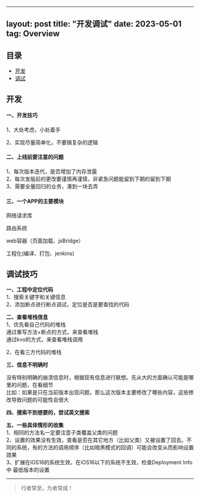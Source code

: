 
---
layout: post
title: "开发调试"
date: 2023-05-01
tag: Overview
---



## 目录

- [开发](#content1)
- [调试](#content2)



<!--===============================================================================================-->
## <a id="content1">开发</a>

#### **一、开发技巧**  

1、大处考虑，小处着手

2、实现尽量简单化，不要搞复杂的逻辑

#### **二、上线前要注意的问题**   
1、每次版本迭代，是否增加了内存泄露      
2、每次发版前的更改要谨慎再谨慎，非紧急问题能留到下期的留到下期    
3、需要全量回归的业务，凑到一块去弄    

#### **三、一个APP的主要模块**

网络请求库

路由系统

web容器（页面加载、jsBridge）

工程化(编译、打包、jenkins)



<!--===============================================================================================-->
## <a id="content2">调试技巧</a>

**一、工程中定位代码**   
1、搜索关键字和关键信息      
2、添加断点进行断点调试，定位是否是要查找的代码    

**二、查看堆栈信息**     
1、优先看自己代码的堆栈      
通过重写方法+断点的方式，来查看堆栈      
通过kvo的方式，来查看堆栈调用       

2、在看三方代码的堆栈    



**三、信息不明确时** 

没有特别明确的崩溃信息时，根据现有信息进行联想。先从大的方面确认可能是哪里的问题，在看细节      
比如：如果是只在当前版本出现问题。那么这次版本主要修改了哪些内容，这些修改导致问题的可能性会很大    


**四、搜索不到想要的，尝试英文搜索**    

**五、一些具体情形的收集**      
1、相同的方法名一定要注意子类覆盖父类的问题     
2、设置的效果没有生效，查看是否在其它地方（比如父类）又被设置了回去。不同的系统，有的方法的调用顺序（比如暗黑模式的回调）可能会改变从而影响设置效果   
3、扩展在iOS16的系统生效，在iOS16以下的系统不生效，检查Deployment Info 中 最低版本的设置    



----------
>  行者常至，为者常成！


